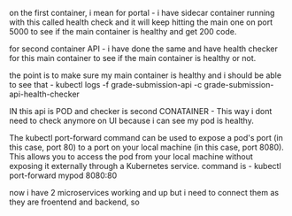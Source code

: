 on the first container, i mean for portal - i have sidecar container running with this called health check and it will keep hitting the main one on port 5000 to see if the main container is healthy and get 200 code.

for second container API - i have done the same and have health checker for this main container to see if the main container is healthy or not.

the point is to make sure my main container is healthy and i should be able to see that - kubectl logs -f grade-submission-api -c grade-submission-api-health-checker

IN this api is POD and checker is second CONATAINER - This way i dont need to check anymore on UI because i can see my pod is healthy.

The kubectl port-forward command can be used to expose a pod's port (in this case, port 80) to a port on your local machine (in this case, port 8080). This allows you to access the pod from your local machine without exposing it externally through a Kubernetes service. command is - kubectl port-forward mypod 8080:80

now i have 2 microservices working and up but i need to connect them as they are froentend and backend, so 

